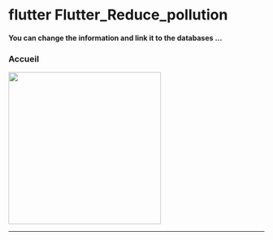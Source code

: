 <h1> flutter Flutter_Reduce_pollution </h1>

<h4> You can change the information and link it to the databases ...</h4>

<h3>Accueil</h3> 

<img src="https://github.com/abenkoula71/flutter-nikz-app-D/blob/main/Screenshot_1642772981.png" width="300" /> 


<hr>



